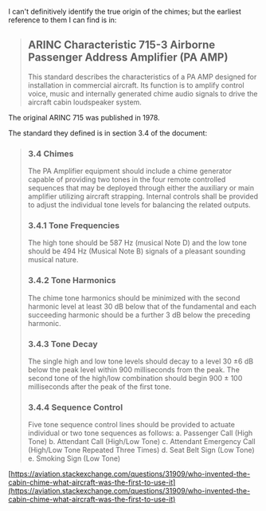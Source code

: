 I can't definitively identify the true origin of the chimes; but the earliest reference to them I can find is in:

> ## ARINC Characteristic 715-3 Airborne Passenger Address Amplifier (PA AMP)
> 
> This standard describes the characteristics of a PA AMP designed for installation in commercial aircraft. Its function is to amplify control voice, music and internally generated chime audio signals to drive the aircraft cabin loudspeaker system.
 
The original ARINC 715 was published in 1978.

The standard they defined is in section 3.4 of the document:

> ### 3.4 Chimes
> 
> The PA Amplifier equipment should include a chime generator capable of providing two tones in the four remote controlled sequences that may be deployed through either the auxiliary or main amplifier utilizing aircraft strapping. Internal controls shall be provided to adjust the individual tone levels for balancing the related outputs.
> 
> ### 3.4.1 Tone Frequencies
> 
> The high tone should be 587 Hz (musical Note D) and the low tone should be 494 Hz (Musical Note B) signals of a pleasant sounding musical nature.
> 
> ### 3.4.2 Tone Harmonics
> 
> The chime tone harmonics should be minimized with the second harmonic level at least 30 dB below that of the fundamental and each succeeding harmonic should be a further 3 dB below the preceding harmonic.
> 
> ### 3.4.3 Tone Decay
> 
> The single high and low tone levels should decay to a level 30 ±6 dB below the peak level within 900 milliseconds from the peak. The second tone of the high/low combination should begin 900 ± 100 milliseconds after the peak of the first tone.
> 
> ### 3.4.4 Sequence Control
> 
> Five tone sequence control lines should be provided to actuate individual or two tone sequences as follows:
> a. Passenger Call (High Tone)
> b. Attendant Call (High/Low Tone)
> c. Attendant Emergency Call (High/Low Tone Repeated Three Times)
> d. Seat Belt Sign (Low Tone)
> e. Smoking Sign (Low Tone)

[https://aviation.stackexchange.com/questions/31909/who-invented-the-cabin-chime-what-aircraft-was-the-first-to-use-it](https://aviation.stackexchange.com/questions/31909/who-invented-the-cabin-chime-what-aircraft-was-the-first-to-use-it)
